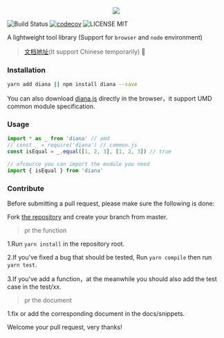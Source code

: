 <div align="center">
  <img src="http://oqhtscus0.bkt.clouddn.com/dcce7b9509a0e23f91d8cd2aa3ecffd3.jpg-200">
</div>

![Build Status](https://travis-ci.org/MuYunyun/diana.svg?branch=master) [![codecov](https://codecov.io/gh/MuYunyun/diana/branch/master/graph/badge.svg)](https://codecov.io/gh/MuYunyun/diana) ![LICENSE MIT](https://img.shields.io/npm/l/express.svg)

A lightweight tool library (Support for `browser` and `node` environment)

> [文档地址](http://muyunyun.cn/diana/)(It support Chinese temporarily) :tada:

### Installation

```bash
yarn add diana || npm install diana --save
```

You can also download [diana.js](https://github.com/MuYunyun/diana/blob/master/lib/diana.js) directly in the browser，it support UMD common module specification.

### Usage

```js
import * as _ from 'diana' // amd
// const _ = require('diana') // common.js
const isEqual = _.equal([1, 2, 3], [1, 2, 3]) // true

// ofcource you can import the module you need
import { isEqual } from 'diana'
```

### Contribute

Before submitting a pull request, please make sure the following is done:

Fork [the repository](https://github.com/MuYunyun/diana) and create your branch from master.

> pr the function

1.Run `yarn install` in the repository root.

2.If you've fixed a bug that should be tested, Run `yarn compile` then run `yarn test`.

3.If you've add a function，at the meanwhile you should also add the test case in the test/xx.

> pr the document

1.fix or add the corresponding document in the docs/snippets.

Welcome your pull request, very thanks!